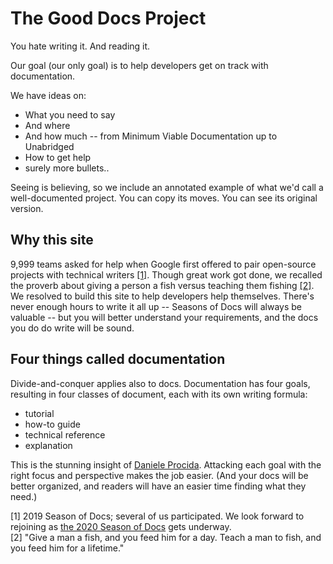 # The Good Docs Project

You hate writing it. And reading it.

Our goal (our only goal) is to help developers get on track with
documentation.

We have ideas on:

  * What you need to say
  * And where
  * And how much -- from Minimum Viable Documentation up to Unabridged
  * How to get help
  * surely more bullets..

Seeing is believing, so we include an annotated example of what we'd call a
well-documented project. You can copy its moves. You can see its original version.


## Why this site

9,999 teams asked for help when Google first offered to pair open-source
projects with technical writers [[1]](#season_fn). Though great work got
done, we recalled the proverb about giving a person a fish versus teaching
them fishing [[2]](#fish_fn).  We
resolved to build this site to help developers help themselves. There's never enough hours
to write it all up -- Seasons of Docs will always be valuable -- but
you will better understand your requirements, and the docs you do do write will
be sound.

## Four things called documentation

Divide-and-conquer applies also to docs. Documentation has four goals,
resulting in four classes of document, each with its own writing formula: 
* tutorial
* how-to guide
* technical reference
* explanation

This is the stunning insight of [Daniele Procida](https://documentation.divio.com).
Attacking each goal with the right focus and perspective makes the job easier. (And your docs will be
better organized, and readers will have an easier time finding what they need.)


<a name="season_fn"></a>[1] 2019 Season of Docs; several of us participated. We look forward to rejoining as [the 2020 Season of Docs](https://developers.google.com/season-of-docs/) gets underway.<br>
<a name="fish_fn"></a>[2] "Give a man a fish, and you feed 
him for a day. Teach a man to fish, and you feed him for a lifetime."
